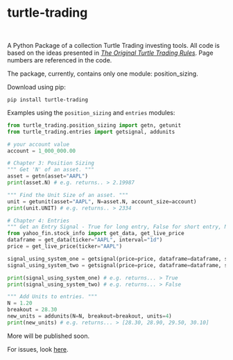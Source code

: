 # turtle-trading
<br>

A Python Package of a collection Turtle Trading investing tools. All code is based on the ideas presented in [_The Original Turtle Trading Rules_](https://oxfordstrat.com/coasdfASD32/uploads/2016/01/turtle-rules.pdf). Page numbers are referenced in the code.

The package, currently, contains only one module: position_sizing.

Download using pip:

```batch
pip install turtle-trading
```

Examples using the `position_sizing` and `entries` modules:

```python
from turtle_trading.position_sizing import getn, getunit
from turtle_trading.entries import getsignal, addunits

# your account value
account = 1_000_000.00

# Chapter 3: Position Sizing
""" Get 'N' of an asset. """
asset = getn(asset="AAPL")
print(asset.N) # e.g. returns.. > 2.19987

""" Find the Unit Size of an asset. """
unit = getunit(asset="AAPL", N=asset.N, account_size=account)
print(unit.UNIT) # e.g. returns.. > 2334

# Chapter 4: Entries
""" Get an Entry Signal - True for long entry, False for short entry, None for no entry. """
from yahoo_fin.stock_info import get_data, get_live_price
dataframe = get_data(ticker="AAPL", interval="1d")
price = get_live_price(ticker="AAPL")

signal_using_system_one = getsignal(price=price, dataframe=dataframe, system=1) 
signal_using_system_two = getsignal(price=price, dataframe=dataframe, system=2)

print(signal_using_system_one) # e.g. returns... > True
print(signal_using_system_two) # e.g. returns... > False

""" Add Units to entries. """
N = 1.20
breakout = 28.30
new_units = addunits(N=N, breakout=breakout, units=4)
print(new_units) # e.g. returns... > [28.30, 28.90, 29.50, 30.10]
```

More will be published soon.

For issues, look [here](https://github.com/gabekutner/turtle-trading/blob/main/.github/ISSUE_TEMPLATE.md).